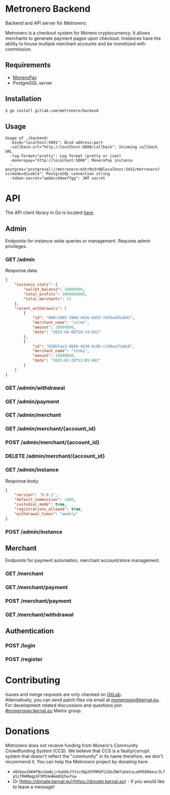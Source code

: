 # Metronero Backend
Backend and API server for Metronero.

Metronero is a checkout system for Monero cryptocurrency. It allows merchants to generate payment pages upon checkout. Instances have the ability to house multiple merchant accounts and be monetized with commission.

## Requirements
* [MoneroPay](https://gitlab.com/moneropay/moneropay)
* PostgreSQL server

## Installation
```sh
$ go install gitlab.com/metronero/backend 
```

## Usage
```
Usage of ./backend:
  -bind="localhost:5001": Bind address:port
  -callback-url="http://localhost:8080/callback": Incoming callback URL
  -log-format="pretty": Log format (pretty or json)
  -moneropay="http://localhost:5000": MoneroPay instance
  -postgres="postgresql://metronero:m3tr0n3r0@localhost:5432/metronero?sslmode=disable": PostgreSQL connection string
  -token-secret="aabbccddeeffgg": JWT secret

```

# API
The API client library in Go is located [here](https://gitlab.com/metronero/backend/-/tree/master/pkg/api).

## Admin
Endpoints for instance-wide queries or management. Requires admin privileges.

### GET /admin
Response data:
```json
{
    "instance_stats": {
        "wallet_balance": 10000000,
        "total_profits": 5000000000,
        "total_merchants": 12
    },
    "recent_withdrawals": [
        {
            "id": "009c1085-3988-4426-b655-fdf8add5a0d1",
            "merchant_name": "siren",
            "amount": 10000000,
            "date": "2023-04-08T19:19:05Z"
        },
        {
            "id": "658bfae2-8669-4639-8c6b-c2d8aa75a0c8",
            "merchant_name": "stnby",
            "amount": 10000000,
            "date": "2023-03-29T12:01:40Z"
        }
    ]
}
```

### GET /admin/withdrawal


### GET /admin/payment

### GET /admin/merchant

### GET /admin/merchant/{account_id}

### POST /admin/merchant/{account_id}

### DELETE /admin/merchant/{account_id}

### GET /admin/instance
Response body:
```json
{
    "version": "0.0.1",
    "default_commission": 1000,
    "custodial_mode": true,
    "registrations_allowed": true,
    "withdrawal_times": "weekly"
}
```

### POST /admin/instance

## Merchant
Endpoints for payment automation, merchant account/store management.

### GET /merchant

### GET /merchant/payment

### POST /merchant/payment

### GET /merchant/withdrawal

## Authentication
### POST /login
### POST /register

# Contributing
Issues and merge requests are only checked on [GitLab](https://gitlab.com/metronero/backend/).\
Alternatively, you can send patch files via email at [moneropay@kernal.eu](mailto:moneropay@kernal.eu).\
For development related discussions and questions join [#moneropay:kernal.eu](https://matrix.to/#/#moneropay:kernal.eu) Matrix group.

# Donations
Metronero does not receive funding from Monero's Community Crowdfunding System (CCS). We believe that CCS is a faulty/corrupt system that doesn't reflect the "community" in its name therefore, we don't recommend it. You can help the Metronero project by donating here:

- `46VGoe3bKWTNuJdwNjjr6oGHLVtV1c9QpXFP9M2P22bbZNU7aGmtuLe6PEDRAeoc3L7pSjfRHMmqpSF5M59eWemEQ2kwYuw`
- Or [https://donate.kernal.eu](https://donate.kernal.eu) - if you would like to leave a message! 